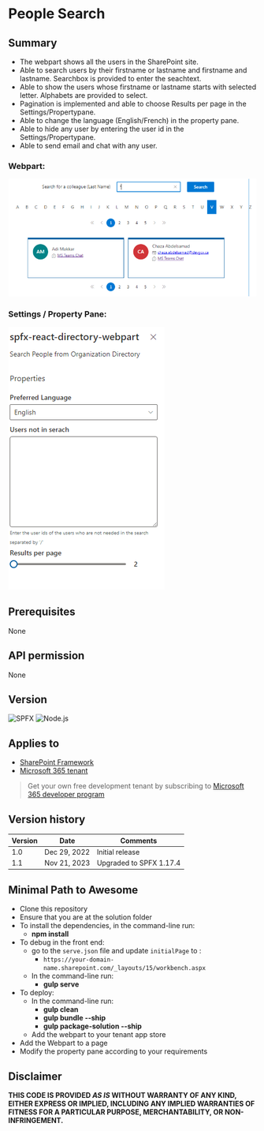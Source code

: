 # People Search

## Summary

- The webpart shows all the users in the SharePoint site.
- Able to search users by their firstname or lastname and firstname and lastname. Searchbox is provided to enter the seachtext.
- Able to show the users whose firstname or lastname starts with selected letter. Alphabets are provided to select.
- Pagination is implemented and able to choose Results per page in the Settings/Propertypane.
- Able to change the language (English/French) in the property pane.
- Able to hide any user by entering the user id in the Settings/Propertypane.
- Able to send email and chat with any user.

### Webpart:

![Webpart](./src/webparts/spfxReactDirectoryWebpart/assets/webpart.png)

### Settings / Property Pane:

![Property Pane](./src/webparts/spfxReactDirectoryWebpart/assets/propertypane.png)

## Prerequisites

None

## API permission

None

## Version

![SPFX](https://img.shields.io/badge/SPFX-1.17.4-green.svg)
![Node.js](https://img.shields.io/badge/Node.js-v16.13+-green.svg)

## Applies to

- [SharePoint Framework](https://aka.ms/spfx)
- [Microsoft 365 tenant](https://docs.microsoft.com/en-us/sharepoint/dev/spfx/set-up-your-developer-tenant)

> Get your own free development tenant by subscribing to [Microsoft 365 developer program](http://aka.ms/o365devprogram)

## Version history

| Version | Date         | Comments                |
| ------- | ------------ | ----------------------- |
| 1.0     | Dec 29, 2022 | Initial release         |
| 1.1     | Nov 21, 2023 | Upgraded to SPFX 1.17.4 |

## Minimal Path to Awesome

- Clone this repository
- Ensure that you are at the solution folder
- To install the dependencies, in the command-line run:
  - **npm install**
- To debug in the front end:
  - go to the `serve.json` file and update `initialPage` to :
    - `https://your-domain-name.sharepoint.com/_layouts/15/workbench.aspx`
  - In the command-line run:
    - **gulp serve**
- To deploy:
  - In the command-line run:
    - **gulp clean**
    - **gulp bundle --ship**
    - **gulp package-solution --ship**
  - Add the webpart to your tenant app store
- Add the Webpart to a page
- Modify the property pane according to your requirements

## Disclaimer

**THIS CODE IS PROVIDED _AS IS_ WITHOUT WARRANTY OF ANY KIND, EITHER EXPRESS OR IMPLIED, INCLUDING ANY IMPLIED WARRANTIES OF FITNESS FOR A PARTICULAR PURPOSE, MERCHANTABILITY, OR NON-INFRINGEMENT.**
